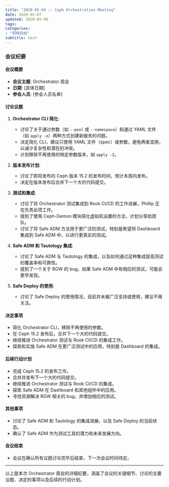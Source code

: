 ```yaml
---
title: "2020-05-04 :: Ceph Orchestration Meeting"
date: 2020-05-07
updated: 2020-05-08
tags:
categories:
- "视频总结"
subtitle: tech
---
```



### 会议纪要

#### 会议概要
- **会议主题**: Orchestrator 周会
- **日期**: [具体日期]
- **参会人员**: [参会人员名单]

#### 讨论议题
1. **Orchestrator CLI 简化**:
   - 讨论了关于通过参数（如 `--pool` 或 `--namespace`）和通过 YAML 文件（如 `apply -e`）两种方式创建新服务的问题。
   - 决定简化 CLI，建议只使用 YAML 文件（spec）或参数，避免两者混用，以减少复杂性和潜在的冲突。
   - 计划移除不再使用的特定参数版本，如 `apply -I`。

2. **版本发布计划**:
   - 讨论了即将发布的 Ceph 版本 15.2 的发布时间，预计本周内发布。
   - 决定在版本发布后合并下一个大的代码提交。

3. **测试和集成**:
   - 讨论了将 Orchestrator 测试集成到 Rook CI/CD 的工作进展，Phillip 正在负责此项工作。
   - 提到了使用 Ceph-Demon 模块简化虚拟机设置的方法，计划分享给团队。
   - 讨论了将 Safe ADM 方法用于更广泛的测试，特别是希望将 Dashboard 集成到 Safe ADM 中，以进行更真实的测试。

4. **Safe ADM 和 Tautology 集成**:
   - 讨论了 Safe ADM 与 Tautology 的集成，以及如何通过这种集成提高测试的覆盖率和可靠性。
   - 提到了一个关于 RGW 的 bug，如果 Safe ADM 中有相应的测试，可能会更早发现。

5. **Safe Deploy 的使用**:
   - 讨论了 Safe Deploy 的使用情况，目前并未被广泛支持或使用，建议不再关注。

#### 决定事项
- 简化 Orchestrator CLI，移除不再使用的参数。
- 在 Ceph 15.2 发布后，合并下一个大的代码提交。
- 继续推进 Orchestrator 测试与 Rook CI/CD 的集成工作。
- 探索和实施 Safe ADM 在更广泛测试中的应用，特别是 Dashboard 的集成。

#### 后续行动计划
- 完成 Ceph 15.2 的发布工作。
- 合并并发布下一个大的代码提交。
- 继续推进 Orchestrator 测试与 Rook CI/CD 的集成。
- 探索 Safe ADM 在 Dashboard 和其他组件中的应用。
- 寻找资源解决 RGW 相关的 bug，并增加相应的测试。

#### 其他事项
- 讨论了 Safe ADM 和 Tautology 的集成进展，以及 Safe Deploy 的当前状态。
- 确认了 Safe ADM 作为测试工具的潜力和未来发展方向。

#### 会议结束
- 会议在确认所有议题讨论完毕后结束，下一次会议时间待定。

---

以上是本次 Orchestrator 周会的详细纪要，涵盖了会议的关键细节、讨论的主要议题、决定的事项以及后续的行动计划。